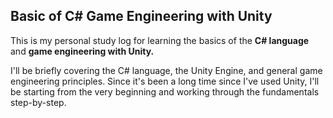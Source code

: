 ## Basic of C# Game Engineering with Unity
This is my personal study log for learning the basics of the **C# language** and **game engineering with Unity.**

I'll be briefly covering the C# language, the Unity Engine, and general game engineering principles. 
Since it's been a long time since I've used Unity, I'll be starting from the very beginning and working through the fundamentals step-by-step.
